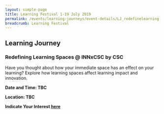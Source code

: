 ```yaml
---
layout: simple-page
title: Learning Festival 1-19 July 2019
permalink: /events/learning-journeys/event-details/LJ_redefinelearning
breadcrumb: Learning Festival
---
```


## Learning Journey 
### Redefining Learning Spaces @ INNxCSC by CSC 

Have you thought about how your immediate space has an effect on your learning? Explore how learning spaces affect learning impact and innovation. 

**Date and Time: TBC** 

**Location: TBC** 

**Indicate Your Interest [here](https://www.eventbrite.sg/e/redefining-learning-experience-at-innxcsc-tickets-61979384006)** 


